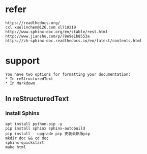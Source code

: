 # refer
	https://readthedocs.org/
	cxl xuelinchen@126.com xl710219
	http://www.sphinx-doc.org/en/stable/rest.html
	http://www.jianshu.com/p/78e9e1b8553a
	https://zh-sphinx-doc.readthedocs.io/en/latest/contents.html

# support
	You have two options for formatting your documentation:
	* In reStructuredText
	* In Markdown
## In reStructuredText
### install Sphinx
	apt install python-pip -y
	pip install sphinx sphinx-autobuild
	pip install --upgrade pip 安装最新版pip
	mkdir doc && cd doc
	sphinx-quickstart
	make html
	